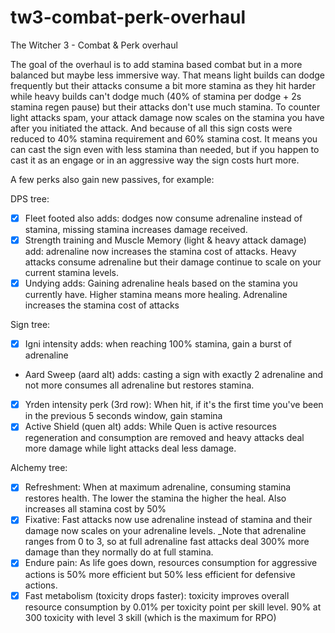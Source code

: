 # tw3-combat-perk-overhaul
The Witcher 3 - Combat & Perk overhaul


The goal of the overhaul is to add stamina based combat but in a more balanced but maybe less immersive way. That means light builds can dodge frequently but their attacks consume a bit more stamina as they hit harder while heavy builds can't dodge much (40% of stamina per dodge + 2s stamina regen pause) but their attacks don't use much stamina. To counter light attacks spam, your attack damage now scales on the stamina you have after you initiated the attack. And because of all this sign costs were reduced to 40% stamina requirement and 60% stamina cost. It means you can cast the sign even with less stamina than needed, but if you happen to cast it as an engage or in an aggressive way the sign costs hurt more.

A few perks also gain new passives, for example:

DPS tree:
- [x] Fleet footed also adds: dodges now consume adrenaline instead of stamina, missing stamina increases damage received.
- [x] Strength training and Muscle Memory (light & heavy attack damage) add: adrenaline now increases the stamina cost of attacks. Heavy attacks consume adrenaline but their damage continue to scale on your current stamina levels.
- [x] Undying adds: Gaining adrenaline heals based on the stamina you currently have. Higher stamina means more healing. Adrenaline increases the stamina cost of attacks

Sign tree:
- [x] Igni intensity adds: when reaching 100% stamina, gain a burst of adrenaline
- Aard Sweep (aard alt) adds: casting a sign with exactly 2 adrenaline and not more consumes all adrenaline but restores stamina.
- [x] Yrden intensity perk (3rd row): When hit, if it's the first time you've been in the previous 5 seconds window, gain stamina
- [x] Active Shield (quen alt) adds: While Quen is active resources regeneration and consumption are removed and heavy attacks deal more damage while light attacks deal less damage.

Alchemy tree:
- [x] Refreshment: When at maximum adrenaline, consuming stamina restores health. The lower the stamina the higher the heal. Also increases all stamina cost by 50%
- [x] Fixative: Fast attacks now use adrenaline instead of stamina and their damage now scales on your adrenaline levels. _Note that adrenaline ranges from 0 to 3, so at full adrenaline fast attacks deal 300% more damage than they normally do at full stamina.
- [x] Endure pain: As life goes down, resources consumption for aggressive actions is 50% more efficient but 50% less efficient for defensive actions.
- [x] Fast metabolism (toxicity drops faster): toxicity improves overall resource consumption by 0.01% per toxicity point per skill level. 90% at 300 toxicity with level 3 skill (which is the maximum for RPO)